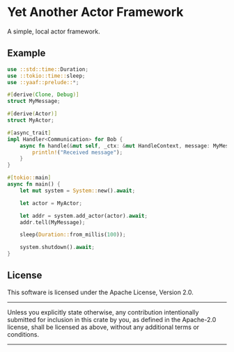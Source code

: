 # Yet Another Actor Framework

A simple, local actor framework.

## Example

```rust
use ::std::time::Duration;
use ::tokio::time::sleep;
use ::yaaf::prelude::*;

#[derive(Clone, Debug)]
struct MyMessage;

#[derive(Actor)]
struct MyActor;

#[async_trait]
impl Handler<Communication> for Bob {
    async fn handle(&mut self, _ctx: &mut HandleContext, message: MyMessage) {
        println!("Received message");
    }
}

#[tokio::main]
async fn main() {
    let mut system = System::new().await;

    let actor = MyActor;

    let addr = system.add_actor(actor).await;
    addr.tell(MyMessage);

    sleep(Duration::from_millis(100));

    system.shutdown().await;
}
```

## License

This software is licensed under the Apache License, Version 2.0.

<hr>

Unless you explicitly state otherwise, any contribution intentionally submitted
for inclusion in this crate by you, as defined in the Apache-2.0 license, shall
be licensed as above, without any additional terms or conditions.

<hr>

